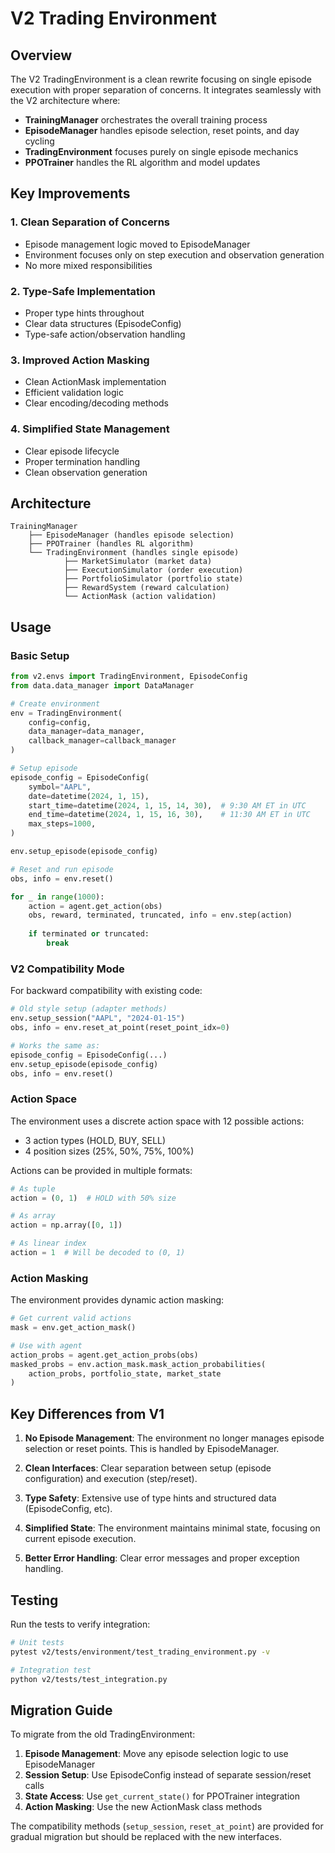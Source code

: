 # V2 Trading Environment

## Overview

The V2 TradingEnvironment is a clean rewrite focusing on single episode execution with proper separation of concerns. It integrates seamlessly with the V2 architecture where:

- **TrainingManager** orchestrates the overall training process
- **EpisodeManager** handles episode selection, reset points, and day cycling
- **TradingEnvironment** focuses purely on single episode mechanics
- **PPOTrainer** handles the RL algorithm and model updates

## Key Improvements

### 1. Clean Separation of Concerns
- Episode management logic moved to EpisodeManager
- Environment focuses only on step execution and observation generation
- No more mixed responsibilities

### 2. Type-Safe Implementation
- Proper type hints throughout
- Clear data structures (EpisodeConfig)
- Type-safe action/observation handling

### 3. Improved Action Masking
- Clean ActionMask implementation
- Efficient validation logic
- Clear encoding/decoding methods

### 4. Simplified State Management
- Clear episode lifecycle
- Proper termination handling
- Clean observation generation

## Architecture

```
TrainingManager
    ├── EpisodeManager (handles episode selection)
    ├── PPOTrainer (handles RL algorithm)
    └── TradingEnvironment (handles single episode)
            ├── MarketSimulator (market data)
            ├── ExecutionSimulator (order execution)
            ├── PortfolioSimulator (portfolio state)
            ├── RewardSystem (reward calculation)
            └── ActionMask (action validation)
```

## Usage

### Basic Setup

```python
from v2.envs import TradingEnvironment, EpisodeConfig
from data.data_manager import DataManager

# Create environment
env = TradingEnvironment(
    config=config,
    data_manager=data_manager,
    callback_manager=callback_manager
)

# Setup episode
episode_config = EpisodeConfig(
    symbol="AAPL",
    date=datetime(2024, 1, 15),
    start_time=datetime(2024, 1, 15, 14, 30),  # 9:30 AM ET in UTC
    end_time=datetime(2024, 1, 15, 16, 30),    # 11:30 AM ET in UTC
    max_steps=1000,
)

env.setup_episode(episode_config)

# Reset and run episode
obs, info = env.reset()

for _ in range(1000):
    action = agent.get_action(obs)
    obs, reward, terminated, truncated, info = env.step(action)
    
    if terminated or truncated:
        break
```

### V2 Compatibility Mode

For backward compatibility with existing code:

```python
# Old style setup (adapter methods)
env.setup_session("AAPL", "2024-01-15")
obs, info = env.reset_at_point(reset_point_idx=0)

# Works the same as:
episode_config = EpisodeConfig(...)
env.setup_episode(episode_config)
obs, info = env.reset()
```

### Action Space

The environment uses a discrete action space with 12 possible actions:
- 3 action types (HOLD, BUY, SELL)
- 4 position sizes (25%, 50%, 75%, 100%)

Actions can be provided in multiple formats:
```python
# As tuple
action = (0, 1)  # HOLD with 50% size

# As array
action = np.array([0, 1])

# As linear index
action = 1  # Will be decoded to (0, 1)
```

### Action Masking

The environment provides dynamic action masking:

```python
# Get current valid actions
mask = env.get_action_mask()

# Use with agent
action_probs = agent.get_action_probs(obs)
masked_probs = env.action_mask.mask_action_probabilities(
    action_probs, portfolio_state, market_state
)
```

## Key Differences from V1

1. **No Episode Management**: The environment no longer manages episode selection or reset points. This is handled by EpisodeManager.

2. **Clean Interfaces**: Clear separation between setup (episode configuration) and execution (step/reset).

3. **Type Safety**: Extensive use of type hints and structured data (EpisodeConfig, etc).

4. **Simplified State**: The environment maintains minimal state, focusing on current episode execution.

5. **Better Error Handling**: Clear error messages and proper exception handling.

## Testing

Run the tests to verify integration:

```bash
# Unit tests
pytest v2/tests/environment/test_trading_environment.py -v

# Integration test
python v2/tests/test_integration.py
```

## Migration Guide

To migrate from the old TradingEnvironment:

1. **Episode Management**: Move any episode selection logic to use EpisodeManager
2. **Session Setup**: Use EpisodeConfig instead of separate session/reset calls
3. **State Access**: Use `get_current_state()` for PPOTrainer integration
4. **Action Masking**: Use the new ActionMask class methods

The compatibility methods (`setup_session`, `reset_at_point`) are provided for gradual migration but should be replaced with the new interfaces.